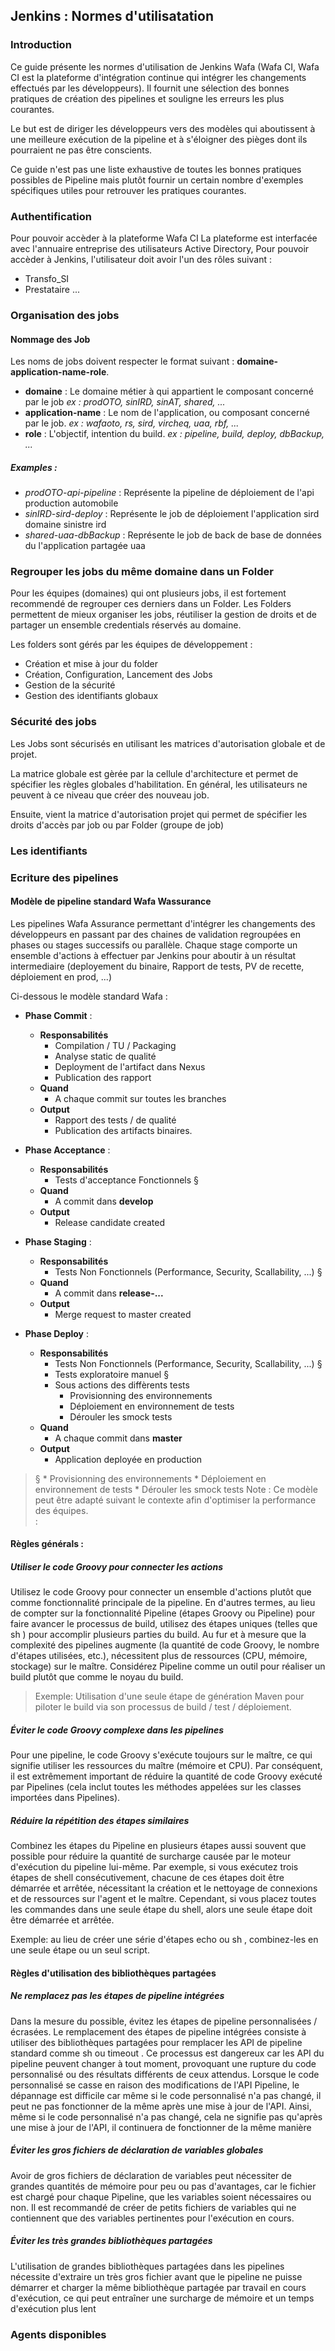 ## Jenkins : Normes d'utilisatation

### Introduction
Ce guide présente les normes d'utilisation de Jenkins Wafa (Wafa CI, Wafa CI est la plateforme d'intégration continue qui intégrer les changements effectués par les développeurs). Il fournit une sélection des bonnes pratiques de création des pipelines et souligne les erreurs les plus courantes.

Le but est de diriger les développeurs vers des modèles qui aboutissent à une meilleure exécution de la pipeline et à s'éloigner des pièges dont ils pourraient ne pas être conscients. 

Ce guide n'est pas une liste exhaustive de toutes les bonnes pratiques possibles de Pipeline mais plutôt fournir un certain nombre d'exemples spécifiques utiles pour retrouver les pratiques courantes.


### Authentification
Pour pouvoir accèder à la plateforme Wafa CI
La plateforme est interfacée avec l'annuaire entreprise des utilisateurs Active Directory,
Pour pouvoir accèder à Jenkins, l'utilisateur doit avoir l'un des rôles suivant :
- Transfo_SI 
- Prestataire
...



### Organisation des jobs

#### Nommage des Job

Les noms de jobs doivent respecter le format suivant : __domaine-application-name-role__.

- __domaine__ : Le domaine métier à qui appartient le composant concerné par le job _ex : prodOTO, sinIRD, sinAT, shared, ..._
- __application-name__ : Le nom de l'application, ou composant concerné par le job. _ex : wafaoto, rs, sird, vircheq, uaa, rbf, ..._
- __role__ : L'objectif, intention du build. _ex : pipeline, build, deploy, dbBackup, ..._

##### Examples :

- _prodOTO-api-pipeline_ : Représente la pipeline de déploiement de l'api production automobile
- _sinIRD-sird-deploy_ : Représente le job de déploiement l'application sird domaine sinistre ird
- _shared-uaa-dbBackup_ : Représente le job de back de base de données du l'application partagée uaa

### Regrouper les jobs du même domaine dans un Folder
 
Pour les équipes (domaines) qui ont plusieurs jobs, il est fortement recommendé de regrouper ces derniers dans un Folder.
Les Folders permettent de mieux organiser les jobs, réutiliser la gestion de droits et de partager un ensemble credentials réservés au domaine.

Les folders sont gérés par les équipes de développement :
* Création et mise à jour du folder
* Création, Configuration, Lancement des Jobs
* Gestion de la sécurité
* Gestion des identifiants globaux

### Sécurité des jobs

Les Jobs sont sécurisés en utilisant les matrices d'autorisation globale et de projet.

La matrice globale est gèrée par la cellule d'architecture et permet de spécifier les règles globales d'habilitation. En général, les utilisateurs ne peuvent à ce niveau que créer des nouveau job.

Ensuite, vient la matrice d'autorisation projet qui permet de spécifier les droits d'accès par job ou par Folder (groupe de job)  



### Les identifiants

### Ecriture des pipelines
#### Modèle de pipeline standard Wafa Wassurance

Les pipelines Wafa Assurance permettant d'intégrer les changements des développeurs en passant par des chaines de validation regroupées en phases ou stages successifs ou parallèle. Chaque stage comporte un ensemble d'actions à effectuer par Jenkins pour aboutir à un résultat intermediaire (deployement du binaire, Rapport de tests, PV de recette, déploiement en prod, ...)

Ci-dessous le modèle standard Wafa :

* __Phase Commit__ :
	* __Responsabilités__
		* Compilation / TU / Packaging
		* Analyse static de qualité
		* Deployment de l'artifact dans Nexus
		* Publication des rapport
	* __Quand__
		* A chaque commit sur toutes les branches
	* __Output__
		* Rapport des tests / de qualité
		* Publication des artifacts binaires.
		
* __Phase Acceptance__ :
	* __Responsabilités__
		* Tests d'acceptance Fonctionnels §
	* __Quand__
		* A commit dans __develop__
	* __Output__
		* Release candidate created

* __Phase Staging__ :
	* __Responsabilités__
		* Tests Non Fonctionnels (Performance, Security, Scallability, ...) §
	* __Quand__
		* A commit dans __release-...__
	* __Output__
		* Merge request to master created

* __Phase Deploy__ :
	* __Responsabilités__
		* Tests Non Fonctionnels (Performance, Security, Scallability, ...) §
		* Tests exploratoire manuel §
		* Sous actions des diffèrents tests 
			* Provisionning des environnements
			* Déploiement en environnement de tests
			* Dérouler les smock tests
	* __Quand__
		* A chaque commit dans __master__
	* __Output__
		* Application deployée en production

> § 
	* Provisionning des environnements
		* Déploiement en environnement de tests
		* Dérouler les smock tests
 Note : Ce modèle peut être adapté suivant le contexte afin d'optimiser la performance des équipes.   
:

#### Règles générals :

##### Utiliser le code Groovy pour connecter les actions

Utilisez le code Groovy pour connecter un ensemble d'actions plutôt que comme fonctionnalité principale de la pipeline. En d'autres termes, au lieu de compter sur la fonctionnalité Pipeline (étapes Groovy ou Pipeline) pour faire avancer le processus de build, utilisez des étapes uniques (telles que sh ) pour accomplir plusieurs parties du build. 
Au fur et à mesure que la complexité des pipelines augmente (la quantité de code Groovy, le nombre d'étapes utilisées, etc.), nécessitent plus de ressources (CPU, mémoire, stockage) sur le maître. Considérez Pipeline comme un outil pour réaliser un build plutôt que comme le noyau du build.

> Exemple: Utilisation d'une seule étape de génération Maven pour piloter le build via son processus de build / test / déploiement.

##### Éviter le code Groovy complexe dans les pipelines 

Pour une pipeline, le code Groovy s'exécute toujours sur le maître, ce qui signifie utiliser les ressources du maître (mémoire et CPU). Par conséquent, il est extrêmement important de réduire la quantité de code Groovy exécuté par Pipelines (cela inclut toutes les méthodes appelées sur les classes importées dans Pipelines). 

##### Réduire la répétition des étapes similaires 
Combinez les étapes du Pipeline en plusieurs étapes aussi souvent que possible pour réduire la quantité de surcharge causée par le moteur d'exécution du pipeline lui-même. Par exemple, si vous exécutez trois étapes de shell consécutivement, chacune de ces étapes doit être démarrée et arrêtée, nécessitant la création et le nettoyage de connexions et de ressources sur l'agent et le maître. Cependant, si vous placez toutes les commandes dans une seule étape du shell, alors une seule étape doit être démarrée et arrêtée.

Exemple: au lieu de créer une série d'étapes echo ou sh , combinez-les en une seule étape ou un seul script.

#### Règles d'utilisation des bibliothèques partagées
##### Ne remplacez pas les étapes de pipeline intégrées 
Dans la mesure du possible, évitez les étapes de pipeline personnalisées / écrasées. Le remplacement des étapes de pipeline intégrées consiste à utiliser des bibliothèques partagées pour remplacer les API de pipeline standard comme sh ou timeout . Ce processus est dangereux car les API du pipeline peuvent changer à tout moment, provoquant une rupture du code personnalisé ou des résultats différents de ceux attendus. Lorsque le code personnalisé se casse en raison des modifications de l'API Pipeline, le dépannage est difficile car même si le code personnalisé n'a pas changé, il peut ne pas fonctionner de la même après une mise à jour de l'API. Ainsi, même si le code personnalisé n'a pas changé, cela ne signifie pas qu'après une mise à jour de l'API, il continuera de fonctionner de la même manière

##### Éviter les gros fichiers de déclaration de variables globales 

Avoir de gros fichiers de déclaration de variables peut nécessiter de grandes quantités de mémoire pour peu ou pas d'avantages, car le fichier est chargé pour chaque Pipeline, que les variables soient nécessaires ou non. Il est recommandé de créer de petits fichiers de variables qui ne contiennent que des variables pertinentes pour l'exécution en cours.

##### Éviter les très grandes bibliothèques partagées
L'utilisation de grandes bibliothèques partagées dans les pipelines nécessite d'extraire un très gros fichier avant que le pipeline ne puisse démarrer et charger la même bibliothèque partagée par travail en cours d'exécution, ce qui peut entraîner une surcharge de mémoire et un temps d'exécution plus lent


### Agents disponibles





